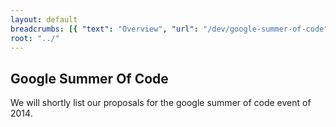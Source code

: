 ```yaml
---
layout: default
breadcrumbs: [{ "text": "Overview", "url": "/dev/google-summer-of-code"}]
root: "../"
---
```


## Google Summer Of Code

We will shortly list our proposals for the google summer of code event of 2014.
